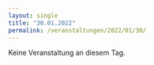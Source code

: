 ```yaml
---
layout: single
title: "30.01.2022"
permalink: /veranstaltungen/2022/01/30/
---
```


Keine Veranstaltung an diesem Tag.
